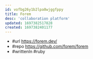 ```yaml
---
id: vofbg26y1b2lpa8wjggfppy
title: Forem
desc: 'collaboration platform'
updated: 1697382517828
created: 1697382401177
---
```


- #url https://forem.dev/
- #repo  https://github.com/forem/forem
- #writtenIn #ruby
